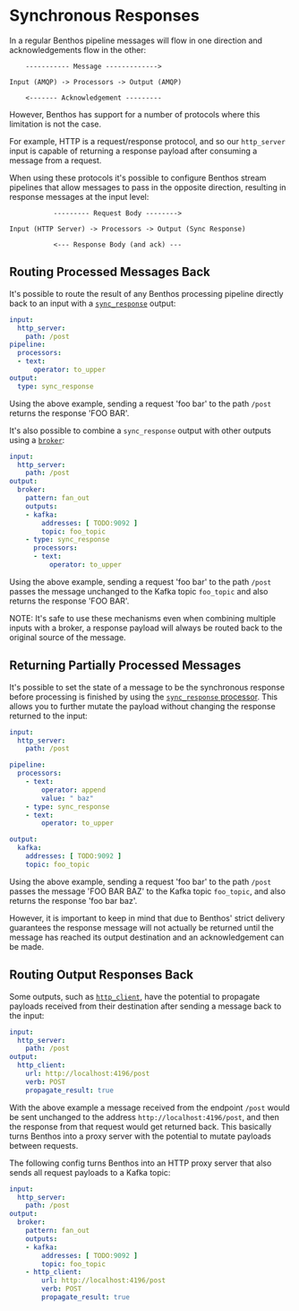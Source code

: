 Synchronous Responses
=====================

In a regular Benthos pipeline messages will flow in one direction and
acknowledgements flow in the other:

```text
    ----------- Message ------------->

Input (AMQP) -> Processors -> Output (AMQP)

    <------- Acknowledgement ---------
```

However, Benthos has support for a number of protocols where this limitation is
not the case.

For example, HTTP is a request/response protocol, and so our `http_server` input
is capable of returning a response payload after consuming a message from a
request.

When using these protocols it's possible to configure Benthos stream pipelines
that allow messages to pass in the opposite direction, resulting in response
messages at the input level:

```text
           --------- Request Body -------->

Input (HTTP Server) -> Processors -> Output (Sync Response)

           <--- Response Body (and ack) ---
```

## Routing Processed Messages Back

It's possible to route the result of any Benthos processing pipeline directly
back to an input with a [`sync_response`][sync-res] output:

```yaml
input:
  http_server:
    path: /post
pipeline:
  processors:
  - text:
      operator: to_upper
output:
  type: sync_response
```

Using the above example, sending a request 'foo bar' to the path `/post` returns
the response 'FOO BAR'.

It's also possible to combine a `sync_response` output with other outputs using
a [`broker`][output-broker]:

```yaml
input:
  http_server:
    path: /post
output:
  broker:
    pattern: fan_out
    outputs:
    - kafka:
        addresses: [ TODO:9092 ]
        topic: foo_topic
    - type: sync_response
      processors:
      - text:
          operator: to_upper
```

Using the above example, sending a request 'foo bar' to the path `/post` passes
the message unchanged to the Kafka topic `foo_topic` and also returns the
response 'FOO BAR'.

NOTE: It's safe to use these mechanisms even when combining multiple inputs with
a broker, a response payload will always be routed back to the original source
of the message.

## Returning Partially Processed Messages

It's possible to set the state of a message to be the synchronous response
before processing is finished by using the
[`sync_response` processor][sync-res-proc]. This allows you to further mutate
the payload without changing the response returned to the input:

```yaml
input:
  http_server:
    path: /post

pipeline:
  processors:
    - text:
        operator: append
        value: " baz"
    - type: sync_response
    - text:
        operator: to_upper

output:
  kafka:
    addresses: [ TODO:9092 ]
    topic: foo_topic
```

Using the above example, sending a request 'foo bar' to the path `/post` passes
the message 'FOO BAR BAZ' to the Kafka topic `foo_topic`, and also returns the
response 'foo bar baz'.

However, it is important to keep in mind that due to Benthos' strict delivery
guarantees the response message will not actually be returned until the message
has reached its output destination and an acknowledgement can be made.

## Routing Output Responses Back

Some outputs, such as [`http_client`][http-client-output], have the potential to
propagate payloads received from their destination after sending a message back
to the input:

```yaml
input:
  http_server:
    path: /post
output:
  http_client:
    url: http://localhost:4196/post
    verb: POST
    propagate_result: true
```

With the above example a message received from the endpoint `/post` would be
sent unchanged to the address `http://localhost:4196/post`, and then the
response from that request would get returned back. This basically turns Benthos
into a proxy server with the potential to mutate payloads between requests.

The following config turns Benthos into an HTTP proxy server that also sends all
request payloads to a Kafka topic:

```yaml
input:
  http_server:
    path: /post
output:
  broker:
    pattern: fan_out
    outputs:
    - kafka:
        addresses: [ TODO:9092 ]
        topic: foo_topic
    - http_client:
        url: http://localhost:4196/post
        verb: POST
        propagate_result: true
```

[sync-res]: ./outputs/README.md#sync_response
[sync-res-proc]: ./processors/README.md#sync_response
[http-client-output]: ./outputs/README.md#http_client
[output-broker]: ./outputs/README.md#broker